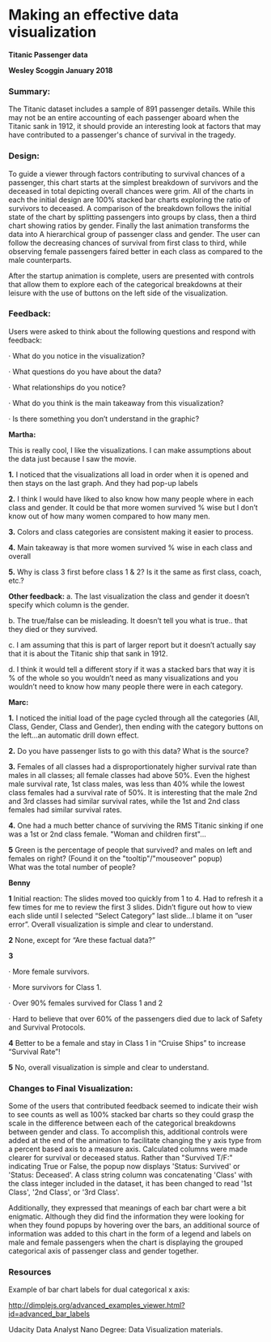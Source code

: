 # Making an effective data visualization
**Titanic Passenger data**

**Wesley Scoggin January 2018**

### Summary:
The Titanic dataset includes a sample of 891 passenger details. While this may not be an entire accounting of each passenger aboard when the Titanic sank in 1912, it should provide an interesting look at factors that may have contributed to a passenger's chance of survival in the tragedy.

### Design:
To guide a viewer through factors contributing to survival chances of a passenger, this chart starts at the simplest breakdown of survivors and the deceased in total depicting overall chances were grim. All of the charts in each the initial design are 100% stacked bar charts exploring the ratio of survivors to deceased. A comparison of the breakdown follows the initial state of the chart by splitting passengers into groups by class, then a third chart showing ratios by gender. Finally the last animation transforms the data into A hierarchical group of passenger class and gender. The user can follow the decreasing chances of survival from first class to third, while observing female passengers faired better in each class as compared to the male counterparts.

After the startup animation is complete, users are presented with controls that allow them to explore each of the categorical breakdowns at their leisure with the use of buttons on the left side of the visualization.

### Feedback:
Users were asked to think about the following questions and respond with feedback:

· What do you notice in the visualization?

· What questions do you have about the data?

· What relationships do you notice?

· What do you think is the main takeaway from this visualization?

· Is there something you don’t understand in the graphic?


**Martha:**

This is really cool, I like the visualizations. I can make assumptions about the data just because I saw the movie.

**1.** I noticed that the visualizations all load in order when it is opened and then stays on the last graph. And they had pop-up labels

**2.** I think I would have liked to also know how many people where in each class and gender. It could be that more women survived % wise but I don’t know out of how many women compared to how many men.

**3.** Colors and class categories are consistent making it easier to process.

**4.** Main takeaway is that more women survived % wise in each class and overall

**5.** Why is class 3 first before class 1 & 2? Is it the same as first class, coach, etc.?

**Other feedback:**
a. The last visualization the class and gender it doesn’t specify which column is the gender.

b. The true/false can be misleading. It doesn’t tell you what is true.. that they died or they survived.

c. I am assuming that this is part of larger report but it doesn’t actually say that it is about the Titanic ship that sank in 1912.

d. I think it would tell a different story if it was a stacked bars that way it is  % of the whole so you wouldn’t need as many visualizations and you wouldn’t need to know how many people there were in each category.


**Marc:**

**1.** I noticed the initial load of the page cycled through all the categories (All, Class, Gender, Class and Gender), then ending with the category buttons on the left...an automatic drill down effect.

**2.** Do you have passenger lists to go with this data?  What is the source?

**3.** Females of all classes had a disproportionately higher survival rate than males in all classes; all female classes had above 50%.  Even the highest male survival rate, 1st class males, was less than 40% while the lowest class females had a survival rate of 50%.  It is interesting that the male 2nd and 3rd classes had similar survival rates, while the 1st and 2nd class females had similar survival rates.  

**4.** One had a much better chance of surviving the RMS Titanic sinking if one was a 1st or 2nd class female.  "Woman and children first"...

**5** Green is the percentage of people that survived? and males on left and females on right? (Found it on the "tooltip"/"mouseover" popup)  
What was the total number of people?

**Benny**

**1** Initial reaction: The slides moved too quickly from 1 to 4. Had to refresh it a few times for me to review the first 3 slides. Didn’t figure out how to view each slide until I selected
“Select Category” last slide…I blame it on ”user error”. Overall visualization is simple and clear to understand.

**2** None, except for “Are these factual data?”

**3**

  · More female survivors.

  · More survivors for Class 1.

  · Over 90% females survived for Class 1 and 2

  · Hard to believe that over 60% of the passengers died due to lack of Safety and Survival Protocols.

**4** Better to be a female and stay in Class 1 in “Cruise Ships” to increase “Survival Rate”!

**5** No, overall visualization is simple and clear to understand.


### Changes to Final Visualization:
Some of the users that contributed feedback seemed to indicate their wish to see counts as well as 100% stacked bar charts so they could grasp the scale in the difference between each of the categorical breakdowns between gender and class. To accomplish this, additional controls were added at the end of the animation to facilitate changing the y axis type from a percent based axis to a measure axis. Calculated columns were made clearer for survival or deceased status. Rather than "Survived T/F:" indicating True or False, the popup now displays 'Status: Survived' or 'Status: Deceased'. A class string column was concatenating 'Class' with the class integer included in the dataset, it has been changed to read '1st Class', '2nd Class', or '3rd Class'.

Additionally, they expressed that meanings of each bar chart were a bit enigmatic. Although they did find the information they were looking for when they found popups by hovering over the bars, an additional source of information was added to this chart in the form of a legend and labels on male and female passengers when the chart is displaying the grouped categorical axis of passenger class and gender together.

### Resources
Example of bar chart labels for dual categorical x axis:

http://dimplejs.org/advanced_examples_viewer.html?id=advanced_bar_labels

Udacity Data Analyst Nano Degree: Data Visualization materials.
